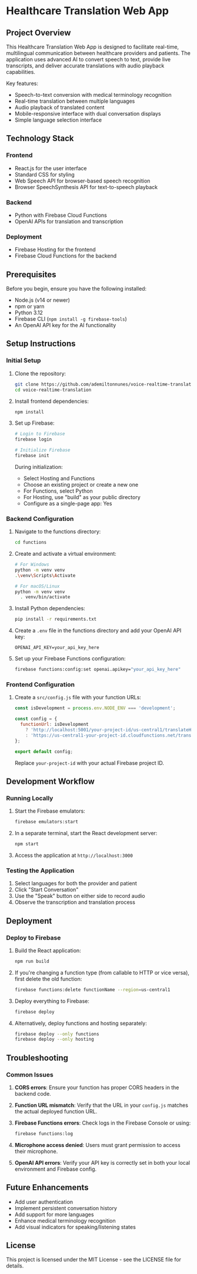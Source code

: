 # Healthcare Translation Web App

## Project Overview

This Healthcare Translation Web App is designed to facilitate real-time, multilingual communication between healthcare providers and patients. The application uses advanced AI to convert speech to text, provide live transcripts, and deliver accurate translations with audio playback capabilities.

Key features:
- Speech-to-text conversion with medical terminology recognition
- Real-time translation between multiple languages
- Audio playback of translated content
- Mobile-responsive interface with dual conversation displays
- Simple language selection interface

## Technology Stack

### Frontend
- React.js for the user interface
- Standard CSS for styling
- Web Speech API for browser-based speech recognition
- Browser SpeechSynthesis API for text-to-speech playback

### Backend
- Python with Firebase Cloud Functions
- OpenAI APIs for translation and transcription

### Deployment
- Firebase Hosting for the frontend
- Firebase Cloud Functions for the backend

## Prerequisites

Before you begin, ensure you have the following installed:
- Node.js (v14 or newer)
- npm or yarn
- Python 3.12
- Firebase CLI (`npm install -g firebase-tools`)
- An OpenAI API key for the AI functionality

## Setup Instructions

### Initial Setup

1. Clone the repository:
   ```bash
   git clone https://github.com/ademiltonnunes/voice-realtime-translation.git
   cd voice-realtime-translation
   ```

2. Install frontend dependencies:
   ```bash
   npm install
   ```

3. Set up Firebase:
   ```bash
   # Login to Firebase
   firebase login
   
   # Initialize Firebase
   firebase init
   ```
   
   During initialization:
   - Select Hosting and Functions
   - Choose an existing project or create a new one
   - For Functions, select Python
   - For Hosting, use "build" as your public directory
   - Configure as a single-page app: Yes

### Backend Configuration

1. Navigate to the functions directory:
   ```bash
   cd functions
   ```

2. Create and activate a virtual environment:
   ```bash
   # For Windows
   python -m venv venv
   .\venv\Scripts\Activate
   
   # For macOS/Linux
   python -m venv venv
     . venv/bin/activate
   ```

3. Install Python dependencies:
   ```bash
   pip install -r requirements.txt
   ```

4. Create a `.env` file in the functions directory and add your OpenAI API key:
   ```
   OPENAI_API_KEY=your_api_key_here
   ```

5. Set up your Firebase Functions configuration:
   ```bash
   firebase functions:config:set openai.apikey="your_api_key_here"
   ```

### Frontend Configuration

1. Create a `src/config.js` file with your function URLs:
   ```javascript
   const isDevelopment = process.env.NODE_ENV === 'development';

   const config = {
     functionUrl: isDevelopment 
       ? 'http://localhost:5001/your-project-id/us-central1/translateHttp'
       : 'https://us-central1-your-project-id.cloudfunctions.net/translateHttp'
   };

   export default config;
   ```

   Replace `your-project-id` with your actual Firebase project ID.

## Development Workflow

### Running Locally

1. Start the Firebase emulators:
   ```bash
   firebase emulators:start
   ```

2. In a separate terminal, start the React development server:
   ```bash
   npm start
   ```

3. Access the application at `http://localhost:3000`

### Testing the Application

1. Select languages for both the provider and patient
2. Click "Start Conversation"
3. Use the "Speak" button on either side to record audio
4. Observe the transcription and translation process

## Deployment

### Deploy to Firebase

1. Build the React application:
   ```bash
   npm run build
   ```

2. If you're changing a function type (from callable to HTTP or vice versa), first delete the old function:
   ```bash
   firebase functions:delete functionName --region=us-central1
   ```

3. Deploy everything to Firebase:
   ```bash
   firebase deploy
   ```

4. Alternatively, deploy functions and hosting separately:
   ```bash
   firebase deploy --only functions
   firebase deploy --only hosting
   ```

## Troubleshooting

### Common Issues

1. **CORS errors**: Ensure your function has proper CORS headers in the backend code.

2. **Function URL mismatch**: Verify that the URL in your `config.js` matches the actual deployed function URL.

3. **Firebase Functions errors**: Check logs in the Firebase Console or using:
   ```bash
   firebase functions:log
   ```

4. **Microphone access denied**: Users must grant permission to access their microphone.

5. **OpenAI API errors**: Verify your API key is correctly set in both your local environment and Firebase config.

## Future Enhancements

- Add user authentication
- Implement persistent conversation history
- Add support for more languages
- Enhance medical terminology recognition
- Add visual indicators for speaking/listening states

## License

This project is licensed under the MIT License - see the LICENSE file for details.